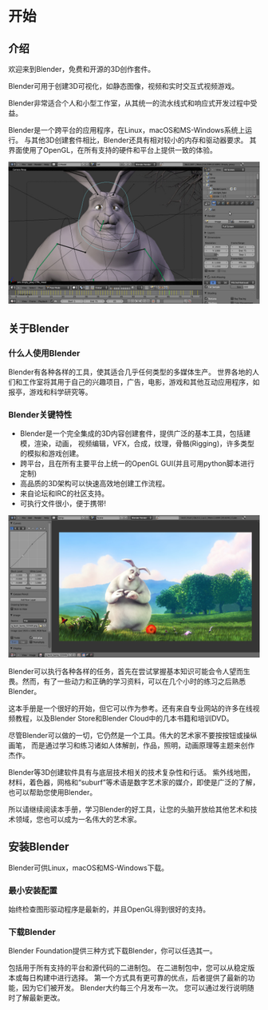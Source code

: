 
# 开始

## 介绍

欢迎来到Blender，免费和开源的3D创作套件。

Blender可用于创建3D可视化，如静态图像，视频和实时交互式视频游戏。

Blender非常适合个人和小型工作室，从其统一的流水线式和响应式开发过程中受益。

Blender是一个跨平台的应用程序，在Linux，macOS和MS-Windows系统上运行。 
与其他3D创建套件相比，Blender还具有相对较小的内存和驱动器要求。 其界面使用了OpenGL，在所有支持的硬件和平台上提供一致的体验。

![bigbuckbunny](images/getting-started_intro_bigbuckbunny.jpg)



## 关于Blender


### 什么人使用Blender

Blender有各种各样的工具，使其适合几乎任何类型的多媒体生产。 
世界各地的人们和工作室将其用于自己的兴趣项目，广告，电影，游戏和其他互动应用程序，如报亭，游戏和科学研究等。

### Blender关键特性

* Blender是一个完全集成的3D内容创建套件，提供广泛的基本工具，包括建模，渲染，动画，
  视频编辑，VFX，合成，纹理，骨骼(Rigging)，许多类型的模拟和游戏创建。
* 跨平台，且在所有主要平台上统一的OpenGL GUI(并且可用python脚本进行定制)
* 高品质的3D架构可以快速高效地创建工作流程。
* 来自论坛和IRC的社区支持。
* 可执行文件很小，便于携带!

![postprocessing](images/getting-started_intro_postprocessing.jpg)


Blender可以执行各种各样的任务，首先在尝试掌握基本知识可能会令人望而生畏。然而，有了一些动力和正确的学习资料，可以在几个小时的练习之后熟悉Blender。

这本手册是一个很好的开始，但它可以作为参考。还有来自专业网站的许多在线视频教程，以及Blender Store和Blender Cloud中的几本书籍和培训DVD。

尽管Blender可以做的一切，它仍然是一个工具。伟大的艺术家不要按按钮或操纵画笔，
而是通过学习和练习诸如人体解剖，作品，照明，动画原理等主题来创作杰作。

Blender等3D创建软件具有与底层技术相关的技术复杂性和行话。
紫外线地图，材料，着色器，网格和“suburf”等术语是数字艺术家的媒介，即使是广泛的了解，也可以帮助您使用Blender。

所以请继续阅读本手册，学习Blender的好工具，让您的头脑开放给其他艺术和技术领域，您也可以成为一名伟大的艺术家。


## 安装Blender


Blender可供Linux，macOS和MS-Windows下载。

### 最小安装配置

始终检查图形驱动程序是最新的，并且OpenGL得到很好的支持。

### 下载Blender

Blender Foundation提供三种方式下载Blender，你可以任选其一。

包括用于所有支持的平台和源代码的二进制包。 在二进制包中，您可以从稳定版本或每日构建中进行选择。 
第一个方式具有更可靠的优点，后者提供了最新的功能，因为它们被开发。 Blender大约每三个月发布一次。 您可以通过发行说明随时了解最新更改。

